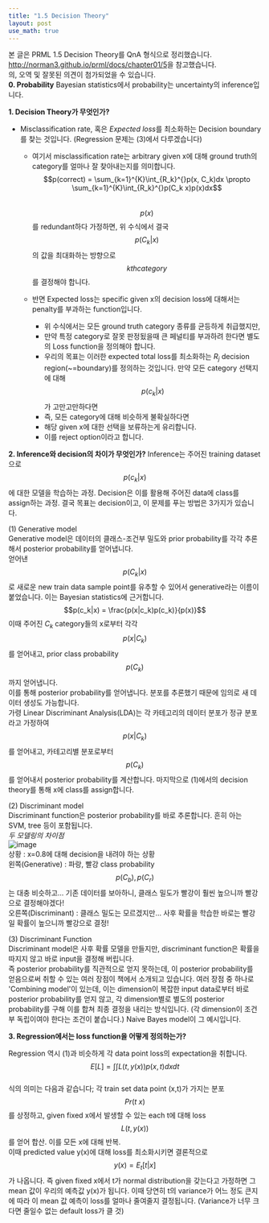 ```yaml
---
title: "1.5 Decision Theory"
layout: post
use_math: true
---
```


본 글은 PRML 1.5 Decision Theory를 QnA 형식으로 정리했습니다.  
<http://norman3.github.io/prml/docs/chapter01/5>을 참고했습니다.  
의, 오역 및 잘못된 의견이 첨가되었을 수 있습니다.  
**0. Probability**
Bayesian statistics에서 probability는 uncertainty의 inference입니다.

**1. Decision Theory가 무엇인가?** 
- Misclassification rate, 혹은 *Expected loss*를 최소화하는 Decision boundary를 찾는 것입니다. (Regression 문제는 (3)에서 다루겠습니다)
  - 여기서 misclassification rate는 arbitrary given x에 대해 ground truth의 category를 얼마나 잘 찾아내는지를 의미합니다. 
  $$p(correct) = \sum_{k=1}^{K}\int_{R_k}^{}p(x, C_k)dx  \propto \sum_{k=1}^{K}\int_{R_k}^{}p(C_k
  x)p(x)dx$$    
  $$p(x)$$를 redundant하다 가정하면, 위 수식에서 결국 $$p(C_k|x)$$ 의 값을 최대화하는 방향으로 $$kth category$$를 결정해야 합니다. 
  
  - 반면 Expected loss는 specific given x의 decision loss에 대해서는 penalty를 부과하는 function입니다.
    - 위 수식에서는 모든 ground truth category 종류를 균등하게 취급했지만,
    - 만약 특정 category로 잘못 판정됬을때 큰 페널티를 부과하려 한다면 별도의 Loss function을 정의해야 합니다.
    - 우리의 목표는 이러한 expected total loss를 최소화하는 $R_j$ decision region(~=boundary)를 정의하는 것입니다.
  만약 모든 category 선택지에 대해 $$p(c_k|x)$$가 고만고만하다면
    - 즉, 모든 category에 대해 비슷하게 불확실하다면
    - 해당 given x에 대한 선택을 보류하는게 유리합니다.
    - 이를 reject option이라고 합니다.
    
**2. Inference와 decision의 차이가 무엇인가?**
Inference는 주어진 training dataset으로 $$p(c_k|x)$$에 대한 모델을 학습하는 과정. Decision은 이를 활용해 주어진 data에 class를 assign하는 과정.  결국 목표는 decision이고, 이 문제를 푸는 방법은 3가지가 있습니다.
  
  (1) Generative model  
  Generative model은 데이터의 클래스-조건부 밀도와 prior probability를 각각 추론해서 posterior probability를 얻어냅니다.  
  얻어낸 $$p(C_k|x)$$로 새로운 new train data sample point를 유추할 수 있어서 generative라는 이름이 붙었습니다. 이는 Bayesian statistics에 근거합니다.  
  $$p(c_k|x) = \frac{p(x|c_k)p(c_k)}{p(x)}$$
  이때 주어진 $C_k$ category들의 x로부터 각각 $$p(x|C_k)$$를 얻어내고, prior class probability $$p(C_k)$$까지 얻어냅니다.  
  이를 통해 posterior probability를 얻어냅니다. 분포를 추론했기 때문에 임의로 새 데이터 생성도 가능합니다.  
  가령 Linear Discriminant Analysis(LDA)는 각 카테고리의 데이터 분포가 정규 분포라고 가정하여 $$p(x|C_k)$$를 얻어내고, 카테고리별 분포로부터 $$p(C_k)$$를 얻어내서 posterior probability를 계산합니다. 마지막으로 (1)에서의 decision theory를 통해 x에 class를 assign합니다.  
   
  (2) Discriminant model  
  Discriminant function은 posterior probability를 바로 추론합니다. 흔히 아는 SVM, tree 등이 포함됩니다.   
  *두 모델링의 차이점*  
  ![image](https://user-images.githubusercontent.com/46081019/50903547-6f1c0000-1461-11e9-81cd-8eed62e6ab3a.png)    
  상황 : x=0.8에 대해 decision을 내려야 하는 상황  
  왼쪽(Generative) : 파랑, 빨강 class probability $$p(C_b), p(C_r)$$는 대충 비슷하고... 기존 데이터를 보아하니, 클래스 밀도가 빨강이 훨씬 높으니까 빨강으로 결정해야겠다!   
  오른쪽(Discriminant) : 클래스 밀도는 모르겠지만... 사후 확률을 학습한 바로는 빨강일 확률이 높으니까 빨강으로 결정!   
  
  (3) Discriminant Function  
  Discriminant model은 사후 확률 모델을 만들지만, discriminant function은 확률을 따지지 않고 바로 input을 결정해 버립니다.    
  즉 posterior probability를 직관적으로 얻지 못하는데, 이 posterior probability를 얻음으로써 취할 수 있는 여러 장점이 책에서 소개되고 있습니다. 여러 장점 중 하나로 'Combining model'이 있는데, 이는 dimension이 복잡한 input data로부터 바로 posterior probability를 얻지 않고, 각 dimension별로 별도의 posterior probability를 구해 이를 합쳐 최종 결정을 내리는 방식입니다. (각 dimension이 조건부 독립이여야 한다는 조건이 붙습니다.) Naive Bayes model이 그 예시입니다.    
  
**3. Regression에서는 loss function을 어떻게 정의하는가?**  

Regression 역시 (1)과 비슷하게 각 data point loss의 expectation을 취합니다.  
$$E[L] = \int_{}^{} \int_{}^{}L(t,y(x))p(x,t)dxdt$$  
식의 의미는 다음과 같습니다; 각 train set data point (x,t)가 가지는 분포 $$Pr(t~x)$$를 상정하고, given fixed x에서 발생할 수 있는 each t에 대해 loss $$L(t,y(x))$$를 얻어 합산. 이를 모든 x에 대해 반복.  
이때 predicted value y(x)에 대해 loss를 최소화시키면 결론적으로 $$y(x) = E_t[t|x]$$가 나옵니다. 즉 given fixed x에서 t가 normal distribution을 갖는다고 가정하면 그 mean 값이 우리의 예측값 y(x)가 됩니다. 이때 당연히 t의 variance가 어느 정도 큰지에 따라 이 mean 값 예측이 loss를 얼마나 줄여줄지 결정됩니다. (Variance가 너무 크다면 줄일수 없는 default loss가 클 것)

    
    
    
    
    
    
    
    
    
    

